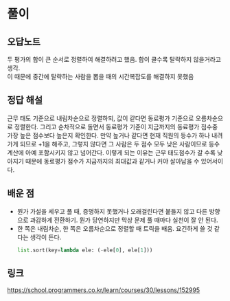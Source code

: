 # 풀이

## 오답노트

두 평가의 합이 큰 순서로 정렬하여 해결하려고 했음. 합이 클수록 탈락하지 않을거라고 생각.  
이 때문에 중간에 탈략하는 사람을 뽑을 때의 시간복잡도를 해결하지 못했음

## 정답 해설

근무 태도 기준으로 내림차순으로 정렬하되, 값이 같다면 동료평가 기준으로 오름차순으로 정렬한다. 그리고 순차적으로 돌면서 동료평가 기준이 지금까지의 동료평가 점수중 가장 높은 점수보다 높은지 확인한다. 만약 높거나 같다면 현재 직원의 등수가 하나 내려가게 되므로 +1을 해주고, 그렇지 않다면 그 사람은 두 점수 모두 낮은 사람이므로 등수 계산에 아예 포함시키지 않고 넘어간다. 이렇게 되는 이유는 근무 태도점수가 갈 수록 낮아지기 때문에 동료평가 점수가 지금까지의 최대값과 같거나 커야 살아남을 수 있어서이다.

## 배운 점

- 뭔가 가설을 세우고 풀 때, 증명하지 못했거나 오래걸린다면 붙들지 않고 다른 방향으로 과감하게 전환하기. 뭔가 당연하지만 막상 문제 풀 때마다 실천이 잘 안 된다.
- 한 쪽은 내림차순, 한 쪽은 오름차순으로 정렬할 때 트릭을 배움. 요긴하게 쓸 것 같다는 생각이 든다.
  ```python
  list.sort(key=lambda ele: (-ele[0], ele[1]))
  ```

## 링크

https://school.programmers.co.kr/learn/courses/30/lessons/152995
